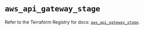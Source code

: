 # `aws_api_gateway_stage`

Refer to the Terraform Registry for docs: [`aws_api_gateway_stage`](https://registry.terraform.io/providers/hashicorp/aws/5.90.0/docs/resources/api_gateway_stage).
